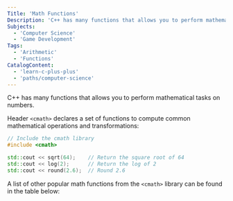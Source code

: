 ```yaml
---
Title: 'Math Functions'
Description: 'C++ has many functions that allows you to perform mathematical tasks on numbers. Header  declares a set of functions to compute common mathematical operations and transformations: cpp // Include the cmath library std::cout << sqrt(64); // Return the square root of 64 std::cout << log(2); // Return the log of 2 std::cout << round(2.6); // Round 2.6'
Subjects:
  - 'Computer Science'
  - 'Game Development'
Tags:
  - 'Arithmetic'
  - 'Functions'
CatalogContent:
  - 'learn-c-plus-plus'
  - 'paths/computer-science'
---
```


C++ has many functions that allows you to perform mathematical tasks on numbers.

Header `<cmath>` declares a set of functions to compute common mathematical operations and transformations:

```cpp
// Include the cmath library
#include <cmath>

std::cout << sqrt(64);    // Return the square root of 64
std::cout << log(2);      // Return the log of 2
std::cout << round(2.6);  // Round 2.6
```

A list of other popular math functions from the `<cmath>` library can be found in the table below:

